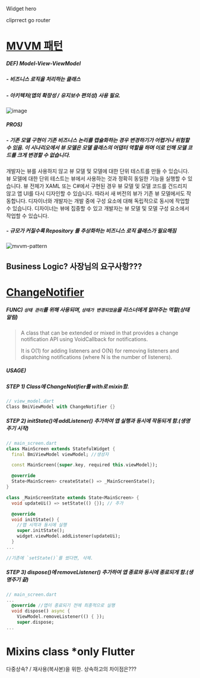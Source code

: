 Widget hero

cliprrect
go router

# [MVVM 패턴](https://learn.microsoft.com/ko-kr/dotnet/architecture/maui/mvvm)

##### DEF) Model-View-ViewModel 
##### - 비즈니스 로직을 처리하는 클래스
##### - 아키텍처(앱의 확장성 / 유지보수 편의성) 사용 필요.
![image](https://github.com/gyubit/TIL/assets/114902088/5656bf23-b754-4111-a236-3a2395af7ed1)
##### PROS)
##### - 기존 모델 구현이 기존 비즈니스 논리를 캡슐화하는 경우 변경하기가 어렵거나 위험할 수 있음.   이 시나리오에서 뷰 모델은 모델 클래스의 어댑터 역할을 하며 이로 인해 모델 코드를 크게 변경할 수 없습니다.
개발자는 뷰를 사용하지 않고 뷰 모델 및 모델에 대한 단위 테스트를 만들 수 있습니다. 뷰 모델에 대한 단위 테스트는 뷰에서 사용하는 것과 정확히 동일한 기능을 실행할 수 있습니다.
뷰 전체가 XAML 또는 C#에서 구현된 경우 뷰 모델 및 모델 코드를 건드리지 않고 앱 UI를 다시 디자인할 수 있습니다. 따라서 새 버전의 뷰가 기존 뷰 모델에서도 작동합니다.
디자이너와 개발자는 개발 중에 구성 요소에 대해 독립적으로 동시에 작업할 수 있습니다. 디자이너는 뷰에 집중할 수 있고 개발자는 뷰 모델 및 모델 구성 요소에서 작업할 수 있습니다.

##### - 규모가 커질수록 Repository 를 추상화하는 비즈니스 로직 클래스가 필요해짐
![mvvm-pattern](https://github.com/gyubit/TIL/assets/114902088/ae4e99f8-7802-4755-b8c1-476c3f52797c)


Business Logic? 사장님의 요구사항???
--------

# [ChangeNotifier](https://api.flutter.dev/flutter/foundation/ChangeNotifier-class.html)
##### FUNC) `상태 관리`를 위해 사용되며, `상태가 변경되었음`을 리스너에게 알려주는 역할(상태 알림)
> A class that can be extended or mixed in that provides a change notification API using VoidCallback for notifications.
> 
> It is O(1) for adding listeners and O(N) for removing listeners and dispatching notifications (where N is the number of listeners).
> 

##### USAGE)
##### STEP 1) Class에 ChangeNotifier를 with로 mixin함.
```dart
// view_model.dart
Class BmiViewModel with ChangeNotifier {}
```
##### STEP 2) initState()에 addListener() 추가하여 앱 실행과 동시에 작동되게 함.(생명주기 시작)
```dart
// main_screen.dart
class MainScreen extends StatefulWidget {
  final BmiViewModel viewModel; //생성자

  const MainScreen({super.key, required this.viewModel});

  @override
  State<MainScreen> createState() => _MainScreenState();
}

class _MainScreenState extends State<MainScreen> {
  void updateUi() => setState(() {}); // 추가

  @override
  void initState() {
    //앱 시작과 동시에 실행
    super.initState();
    widget.viewModel.addListener(updateUi);
  }
...

//기존에 `setState()`를 썼다면, 삭제.
```
##### STEP 3) dispose()에 removeListener() 추가하여 앱 종료와 동시에 종료되게 함.(생명주기 끝)
```dart
// main_screen.dart
...
  @override //앱이 종료되기 전에 최종적으로 실행
  void dispose() async {
    ViewModel.removeListener(() { });
    super.dispose;
...

```
# Mixins class *only Flutter
다중상속? / 재사용(복사본)을 위한. 상속하고의 차이점은???
